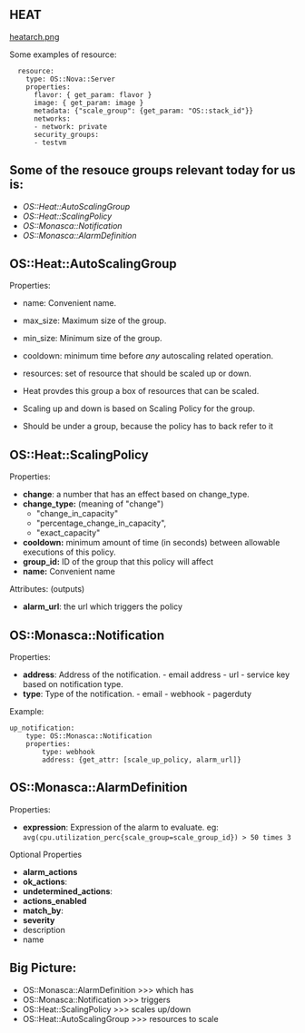 
HEAT
----
[heatarch.png](heatarch.png)

Some examples of resource:

      resource:
        type: OS::Nova::Server
        properties:
          flavor: { get_param: flavor }
          image: { get_param: image }
          metadata: {"scale_group": {get_param: "OS::stack_id"}}
          networks:
          - network: private
          security_groups:
          - testvm



## Some of the resouce groups relevant today for us is:
- *OS::Heat::AutoScalingGroup*
- *OS::Heat::ScalingPolicy*
- *OS::Monasca::Notification*
- *OS::Monasca::AlarmDefinition*



## OS::Heat::AutoScalingGroup
Properties:
  - name: Convenient name.
  - max_size: Maximum size of the group.
  - min_size: Minimum size of the group.
  - cooldown: minimum time before *any* autoscaling related operation.
  - resources: set of resource that should be scaled up or down.

- Heat provdes this group a box of resources that can be scaled.
- Scaling up and down is based on Scaling Policy for the group.
- Should be under a group, because the policy has to back refer to it



## OS::Heat::ScalingPolicy
Properties:
  - **change**: a number that has an effect based on change_type.
  - **change_type:** (meaning of "change")
  	- "change_in_capacity"
    - "percentage_change_in_capacity", 
    - "exact_capacity" 
  - **cooldown:** minimum amount of time (in seconds) between allowable executions of this policy.
  - **group_id:** ID of the group that this policy will affect
  - **name:** Convenient name

Attributes: (outputs)
  - **alarm_url**: the url which triggers the policy



## OS::Monasca::Notification
Properties:
  - **address**: Address of the notification. 
        - email address
        - url
        - service key based on notification type.
  - **type**: Type of the notification.
        - email
        - webhook
        - pagerduty
     
Example:

	up_notification:
    	type: OS::Monasca::Notification
    	properties:
      		type: webhook
      		address: {get_attr: [scale_up_policy, alarm_url]}



## **OS::Monasca::AlarmDefinition**
Properties:
- **expression**: Expression of the alarm to evaluate.
  eg: `avg(cpu.utilization_perc{scale_group=scale_group_id}) > 50 times 3`
    
Optional Properties
- **alarm_actions**
- **ok_actions**:
- **undetermined_actions**:
- **actions_enabled**
- **match_by**:  
- **severity**
- description
- name
    
## Big Picture:
- OS::Monasca::AlarmDefinition >>> which has
- OS::Monasca::Notification   >>> triggers
- OS::Heat::ScalingPolicy     >>> scales up/down
- OS::Heat::AutoScalingGroup  >>> resources to scale
